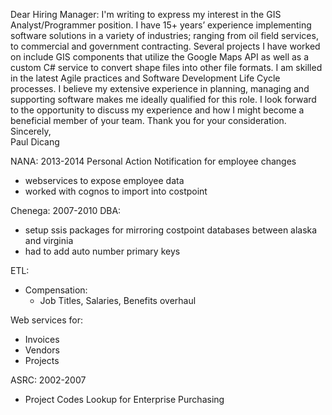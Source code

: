 Dear Hiring Manager:
I'm writing to express my interest in the GIS Analyst/Programmer position.
I have 15+ years’ experience implementing software solutions in a variety of industries; ranging from oil field services, to commercial and government contracting. Several projects I have worked on include GIS components that utilize the Google Maps API as well as a custom C# service to convert shape files into other file formats. I am skilled in the latest Agile practices and Software Development Life Cycle processes. I believe my extensive experience in planning, managing and supporting software makes me ideally qualified for this role.
I look forward to the opportunity to discuss my experience and how I might become a beneficial member of your team.
Thank you for your consideration.
Sincerely,	
Paul Dicang





NANA: 2013-2014
Personal Action Notification for employee changes
* webservices to expose employee data
* worked with cognos to import into costpoint

Chenega: 2007-2010
DBA:
* setup ssis packages for mirroring costpoint databases between alaska and virginia
* had to add auto number primary keys

ETL: 
* Compensation:
	* Job Titles, Salaries, Benefits overhaul

Web services for:
* Invoices
* Vendors
* Projects

ASRC: 2002-2007
* Project Codes Lookup for Enterprise Purchasing
